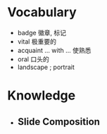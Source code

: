 # Vocabulary 
- badge 徽章, 标记 
- vital 极重要的 
- acquaint ... with ... 使熟悉 
- oral 口头的 
- landscape ; portrait 


# Knowledge 
- Slide Composition 
	- 